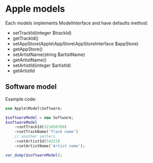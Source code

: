 Apple models
============

Each models implements ModelInterface and have defaults method:

* setTrackId(integer $trackId)
* getTrackId()
* setAppStore(Apple\AppStore\AppStoreInterface $appStore)
* getAppStore()
* setArtistName(string $artistName)
* getArtistName()
* setArtistId(integer $artistId)
* getArtistId


Software model
--------------

Example code:
```php
use Apple\Model\Software;

$softwareModel = new Software;
$softwareModel
    ->setTrackId(123456789)
    ->setTrackName('Track name')
    // another setters
    ->setArtistId(54321)
    ->setArtistName('Artist name');

var_dump($softwareModel);
```
